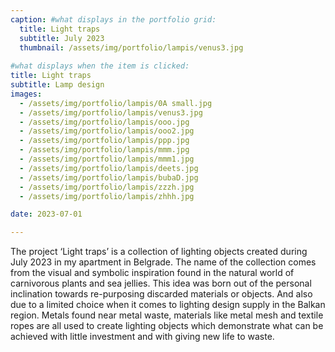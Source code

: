 ```yaml
---
caption: #what displays in the portfolio grid:
  title: Light traps
  subtitle: July 2023
  thumbnail: /assets/img/portfolio/lampis/venus3.jpg
  
#what displays when the item is clicked:
title: Light traps
subtitle: Lamp design
images: 
  - /assets/img/portfolio/lampis/0A small.jpg
  - /assets/img/portfolio/lampis/venus3.jpg
  - /assets/img/portfolio/lampis/ooo.jpg
  - /assets/img/portfolio/lampis/ooo2.jpg
  - /assets/img/portfolio/lampis/ppp.jpg
  - /assets/img/portfolio/lampis/mmm.jpg
  - /assets/img/portfolio/lampis/mmm1.jpg
  - /assets/img/portfolio/lampis/deets.jpg
  - /assets/img/portfolio/lampis/bubaD.jpg
  - /assets/img/portfolio/lampis/zzzh.jpg
  - /assets/img/portfolio/lampis/zhhh.jpg

date: 2023-07-01

---
```

The project ‘Light traps’ is a collection of lighting objects created during July 2023 in my apartment in Belgrade. The name of the collection comes from the visual and symbolic inspiration found in the natural world of carnivorous plants and sea jellies. This idea was born out of the personal inclination towards re-purposing discarded materials or objects. And also due to a limited choice when it comes to lighting design supply in the Balkan region. Metals found near metal waste,  materials like metal mesh and textile ropes are all used to create lighting objects which demonstrate what can be achieved with little investment and with giving new life to waste.
